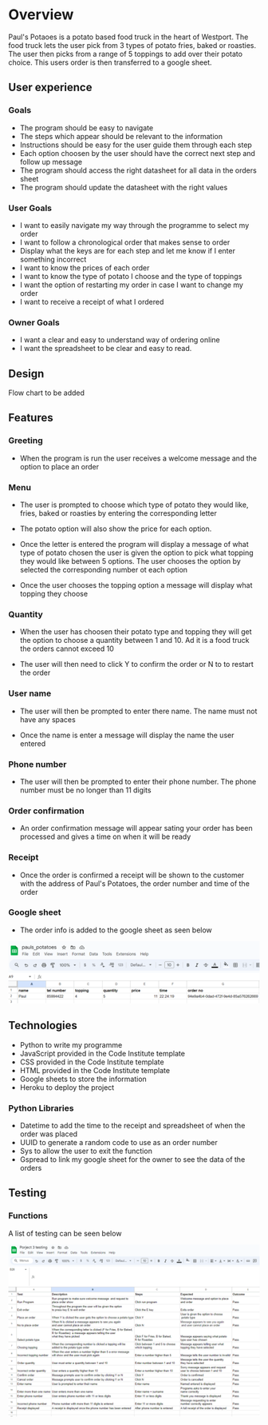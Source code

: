 # Overview

Paul's Potaoes is a potato based food truck in the heart of Westport. The food truck lets the user pick from 3 types of potato
fries, baked or roasties. The user then picks from a range of 5 toppings to add over their potato choice. This users order
is then transferred to a google sheet.


## User experience

### Goals

- The program should be easy to navigate
- The steps which appear should be relevant to the information
- Instructions should be easy for the user guide them through each step
- Each option choosen by the user should have the correct next step and follow up message
- The program should access the right datasheet for all data in the orders sheet
- The program should update the datasheet with the right values

### User Goals

- I want to easily navigate my way through the programme to select my order
- I want to follow a chronological order that makes sense to order 
- Display what the keys are for each step and let me know if I enter something incorrect
- I want to know the prices of each order
- I want to know the type of potato I choose and the type of toppings
- I want the option of restarting my order in case I want to change my order
- I want to receive a receipt of what I ordered

### Owner Goals

- I want a clear and easy to understand way of ordering online
- I want the spreadsheet to be clear and easy to read.


## Design

Flow chart to be added

## Features

### Greeting

- When the program is run the user receives a welcome message and the option to place an order

### Menu

- The user is prompted to choose which type of potato they would like, fries, baked or roasties by entering the corresponding letter

- The potato option will also show the price for each option.

- Once the letter is entered the program will display a message of what type of potato chosen the user is given the option to pick what 
  topping they would like between 5 options. The user chooses the option by selected the corresponding number ot each option

- Once the user chooses the topping option a message will display what topping they choose

### Quantity

- When the user has choosen their potato type and topping they will get the option to choose 
  a quantity between 1 and 10. Ad it is a food truck the orders cannot exceed 10

- The user will then need to click Y to confirm the order or N to to restart the order

### User name

- The user will then be prompted to enter there name. The name must not have any spaces

- Once the name is enter a message will display the name the user entered

### Phone number

- The user will then be prompted to enter their phone number. The phone number must be no longer than 11 digits

### Order confirmation

- An order confirmation message will appear sating your order has been processed and gives a time 
  on when it will be ready

### Receipt

- Once the order is confirmed a receipt will be shown to the customer with the address of Paul's Potatoes,
  the order number and time of the order

### Google sheet

- The order info is added to the google sheet as seen below

![](assests/goggle_spreadsheet.png)


## Technologies

- Python to write my programme
- JavaScript provided in the Code Institute template
- CSS provided in the Code Institute template
- HTML provided in the Code Institute template
- Google sheets to store the information
- Heroku to deploy the project

### Python Libraries

- Datetime to add the time to the receipt and spreadsheet of when the order was placed
- UUID to generate a random code to use as an order number
- Sys to allow the user to exit the function
- Gspread to link my google sheet for the owner to see the data of the orders

## Testing

### Functions

A list of testing can be seen below

![](assests/testing_spreadsheet.PNG)